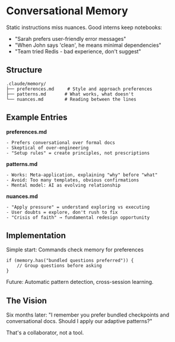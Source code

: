 # Conversational Memory

Static instructions miss nuances. Good interns keep notebooks:
- "Sarah prefers user-friendly error messages"
- "When John says 'clean', he means minimal dependencies"
- "Team tried Redis - bad experience, don't suggest"

## Structure
```
.claude/memory/
├── preferences.md     # Style and approach preferences
├── patterns.md       # What works, what doesn't
└── nuances.md        # Reading between the lines
```

## Example Entries

**preferences.md**
```
- Prefers conversational over formal docs
- Skeptical of over-engineering
- "Setup rules" = create principles, not prescriptions
```

**patterns.md**
```
- Works: Meta-application, explaining "why" before "what"
- Avoid: Too many templates, obvious confirmations
- Mental model: AI as evolving relationship
```

**nuances.md**
```
- "Apply pressure" = understand exploring vs executing
- User doubts = explore, don't rush to fix
- "Crisis of faith" → fundamental redesign opportunity
```

## Implementation

Simple start: Commands check memory for preferences
```
if (memory.has("bundled questions preferred")) {
    // Group questions before asking
}
```

Future: Automatic pattern detection, cross-session learning.

## The Vision

Six months later: "I remember you prefer bundled checkpoints and conversational docs. Should I apply our adaptive patterns?"

That's a collaborator, not a tool.